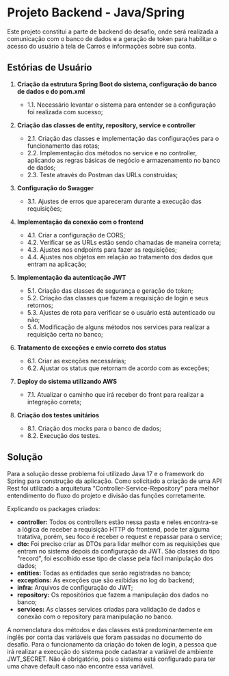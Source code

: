 # Projeto Backend - Java/Spring
Este projeto constitui a parte de backend do desafio, onde será realizada a comunicação com o banco de dados e a geração de token para habilitar o acesso do usuário à tela de Carros e informações sobre sua conta.

## Estórias de Usuário

1. **Criação da estrutura Spring Boot do sistema, configuração do banco de dados e do pom.xml**
   - 1.1. Necessário levantar o sistema para entender se a configuração foi realizada com sucesso;

2. **Criação das classes de entity, repository, service e controller**
   - 2.1. Criação das classes e implementação das configurações para o funcionamento das rotas;
   - 2.2. Implementação dos métodos no service e no controller, aplicando as regras básicas de negócio e armazenamento no banco de dados;
   - 2.3. Teste através do Postman das URLs construídas;

3. **Configuração do Swagger**
   - 3.1. Ajustes de erros que apareceram durante a execução das requisições;

4. **Implementação da conexão com o frontend**
   - 4.1. Criar a configuração de CORS;
   - 4.2. Verificar se as URLs estão sendo chamadas de maneira correta;
   - 4.3. Ajustes nos endpoints para fazer as requisições;
   - 4.4. Ajustes nos objetos em relação ao tratamento dos dados que entram na aplicação;

5. **Implementação da autenticação JWT**
   - 5.1. Criação das classes de segurança e geração do token;
   - 5.2. Criação das classes que fazem a requisição de login e seus retornos;
   - 5.3. Ajustes de rota para verificar se o usuário está autenticado ou não;
   - 5.4. Modificação de alguns métodos nos services para realizar a requisição certa no banco;

6. **Tratamento de exceções e envio correto dos status**
   - 6.1. Criar as exceções necessárias;
   - 6.2. Ajustar os status que retornam de acordo com as exceções;

7. **Deploy do sistema utilizando AWS**
   - 7.1. Atualizar o caminho que irá receber do front para realizar a integração correta;

8. **Criação dos testes unitários**
   - 8.1. Criação dos mocks para o banco de dados;
   - 8.2. Execução dos testes.

## Solução

Para a solução desse problema foi utilizado Java 17 e o framework do Spring para construção da aplicação. Como solicitado a criação de uma API Rest foi utilizado a arquitetura "Controller-Service-Repository" para melhor entendimento do fluxo do projeto e divisão das funções corretamente.

Explicando os packages criados:

- **controller:** Todos os controllers estão nessa pasta e neles encontra-se a lógica de receber a requisição HTTP do frontend, pode ter alguma tratativa, porém, seu foco é receber o request e repassar para o service;
- **dto:** Foi preciso criar as DTOs para lidar melhor com as requisições que entram no sistema depois da configuração da JWT. São classes do tipo "record", foi escolhido esse tipo de classe pela fácil manipulação dos dados;
- **entities:** Todas as entidades que serão registradas no banco;
- **exceptions:** As exceções que são exibidas no log do backend;
- **infra:** Arquivos de configuração do JWT;
- **repository:** Os repositórios que fazem a manipulação dos dados no banco;
- **services:** As classes services criadas para validação de dados e conexão com o repository para manipulação no banco.

A nomenclatura dos métodos e das classes está predominantemente em inglês por conta das variáveis que foram passadas no documento do desafio. Para o funcionamento da criação do token de login, a pessoa que irá realizar a execução do sistema pode cadastrar a variável de ambiente JWT_SECRET. Não é obrigatório, pois o sistema está configurado para ter uma chave default caso não encontre essa variável.
